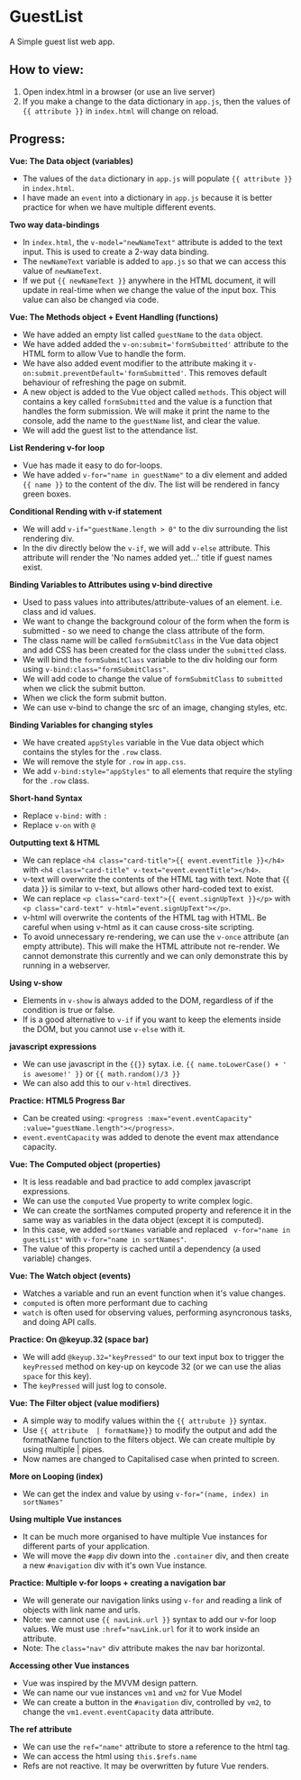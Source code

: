 # GuestList

A Simple guest list web app.

## How to view:
1. Open index.html in a browser (or use an live server)
2. If you make a change to the data dictionary in `app.js`, then the values of `{{ attribute }}` in `index.html` will change on reload.

## Progress:

**Vue: The Data object (variables)**
* The values of the `data` dictionary in `app.js` will populate `{{ attribute }}` in `index.html`.
* I have made an `event` into a dictionary in `app.js` because it is better practice for when we have multiple different events.

**Two way data-bindings**
* In `index.html`, the `v-model="newNameText"` attribute is added to the text input. This is used to create a 2-way data binding.
* The `newNameText` variable is added to `app.js` so that we can access this value of `newNameText`.
* If we put `{{ newNameText }}` anywhere in the HTML document, it will update in real-time when we change the value of the input box. This value can also be changed via code.

**Vue: The Methods object + Event Handling (functions)**
* We have added an empty list called `guestName` to the `data` object.
* We have added added the `v-on:submit='formSubmitted'` attribute to the HTML form to allow Vue to handle the form.
* We have also added event modifier to the attribute making it `v-on:submit.preventDefault='formSubmitted'`. This removes default behaviour of refreshing the page on submit.
* A new object is added to the Vue object called `methods`. This object will contains a key called `formSubmitted` and the value is a function that handles the form submission. We will make it print the name to the console, add the name to the `guestName` list, and clear the value.
* We will add the guest list to the attendance list.

**List Rendering v-for loop**
* Vue has made it easy to do for-loops.
* We have added `v-for="name in guestName"` to a div element and added `{{ name }}` to the content of the div. The list will be rendered in fancy green boxes.

**Conditional Rending with v-if statement**
* We will add `v-if="guestName.length > 0"` to the div surrounding the list rendering div.
* In the div directly below the `v-if`, we will add `v-else` attribute. This attribute will render the 'No names added yet...' title if guest names exist.

**Binding Variables to Attributes using v-bind directive**
* Used to pass values into attributes/attribute-values of an element. i.e. class and id values.
* We want to change the background colour of the form when the form is submitted - so we need to change the class attribute of the form.
* The class name will be called `formSubmitClass` in the Vue data object and add CSS has been created for the class under the `submitted` class.
* We will bind the `formSubmitClass` variable to the div holding our form using `v-bind:class="formSubmitClass"`.
* We will add code to change the value of `formSubmitClass` to `submitted` when we click the submit button.
* When we click the form submit button.
* We can use v-bind to change the src of an image, changing styles, etc.

**Binding Variables for changing styles**
* We have created `appStyles` variable in the Vue data object which contains the styles for the `.row` class.
* We will remove the style for `.row` in `app.css`.
* We add `v-bind:style="appStyles"` to all elements that require the styling for the `.row` class.

**Short-hand Syntax**
* Replace `v-bind:` with `:`
* Replace `v-on` with `@`

**Outputting text & HTML**
* We can replace `<h4 class="card-title">{{ event.eventTitle }}</h4>` with `<h4 class="card-title" v-text="event.eventTitle"></h4>`.
* v-text will overwrite the contents of the HTML tag with text. Note that {{ data }} is similar to v-text, but allows other hard-coded text to exist.
* We can replace `<p class="card-text">{{ event.signUpText }}</p>` with `<p class="card-text" v-html="event.signUpText"></p>`.
* v-html will overwrite the contents of the HTML tag with HTML. Be careful when using v-html as it can cause cross-site scripting.
* To avoid unnecessary re-rendering, we can use the `v-once` attribute (an empty attribute). This will make the HTML attribute not re-render. We cannot demonstrate this currently and we can only demonstrate this by running in a webserver.

**Using v-show**
* Elements in `v-show` is always added to the DOM, regardless of if the condition is true or false.
* If is a good alternative to `v-if` if you want to keep the elements inside the DOM, but you cannot use `v-else` with it.

**javascript expressions**
* We can use javascript in the `{{}}` sytax. i.e. `{{ name.toLowerCase() + ' is awesome!' }}` or `{{ math.random()/3 }}`
* We can also add this to our `v-html` directives.

**Practice: HTML5 Progress Bar**
* Can be created using: `<progress :max="event.eventCapacity" :value="guestName.length"></progress>`.
* `event.eventCapacity` was added to denote the event max attendance capacity.

**Vue: The Computed object (properties)**
* It is less readable and bad practice to add complex javascript expressions.
* We can use the `computed` Vue property to write complex logic.
* We can create the sortNames computed property and reference it in the same way as variables in the data object (except it is computed).
* In this case, we added `sortNames` variable and replaced ` v-for="name in guestList"` with `v-for="name in sortNames"`.
* The value of this property is cached until a dependency (a used variable) changes.

**Vue: The Watch object (events)**
* Watches a variable and run an event function when it's value changes.
* `computed` is often more performant due to caching
* `watch` is often used for observing values, performing asyncronous tasks, and doing API calls.

**Practice: On @keyup.32 (space bar)**
* We will add `@keyup.32="keyPressed"` to our text input box to trigger the `keyPressed` method on key-up on keycode 32 (or we can use the alias `space` for this key).
* The `keyPressed` will just log to console.

**Vue: The Filter object (value modifiers)**
* A simple way to modify values within the `{{ attrubute }}` syntax.
* Use `{{ attribute  | formatName}}` to modify the output and add the formatName function to the filters object. We can create multiple by using multiple | pipes.
* Now names are changed to Capitalised case when printed to screen.

**More on Looping (index)**
* We can get the index and value by using `v-for="(name, index) in sortNames"`

**Using multiple Vue instances**
* It can be much more organised to have multiple Vue instances for different parts of your application.
* We will move the `#app` div down into the `.container` div, and then create a new `#navigation` div with it's own Vue instance.

**Practice: Multiple v-for loops + creating a navigation bar**
* We will generate our navigation links using `v-for` and reading a link of objects with link name and urls.
* Note: we cannot use `{{ navLink.url }}` syntax to add our v-for loop values. We must use `:href="navLink.url` for it to work inside an attribute.
* Note: The `class="nav"` div attribute makes the nav bar horizontal.

**Accessing other Vue instances**
* Vue was inspired by the MVVM design pattern.
* We can name our vue instances `vm1` and `vm2` for Vue Model
* We can create a button in the `#navigation` div, controlled by `vm2`, to change the `vm1.event.eventCapacity` data attribute.

**The ref attribute**
* We can use the `ref="name"` attribute to store a reference to the html tag.
* We can access the html using `this.$refs.name`
* Refs are not reactive. It may be overwritten by future Vue renders.